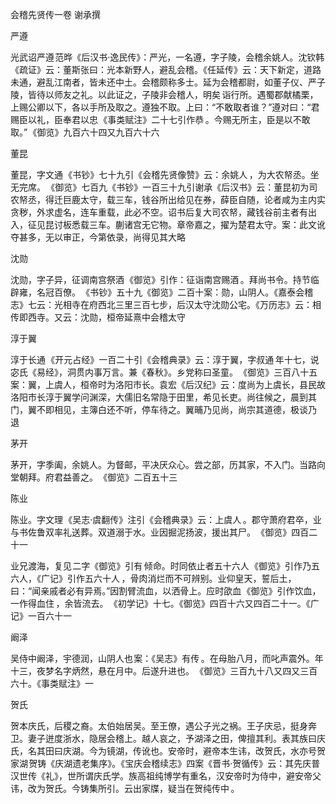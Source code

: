 会稽先贤传一卷 谢承撰　　

  

严遵

光武诏严遵 范晔《后汉书·逸民传》：严光，一名遵，字子陵，会稽余姚人。沈钦韩《疏证》云：董斯张曰：光本新野人，避乱会稽。《任延传》云：天下新定，道路未通，避乱江南者，皆未还中土。会稽颇称多士。延为会稽都尉，如董子仪、严子陵，皆待以师友之礼。以此证之，子陵非会稽人，明矣 诣行所。遇蜀郡献橘栗，上赐公卿以下，各以手所及取之。遵独不取。上曰：“不敢取者谁？”遵对曰：“君赐臣以礼，臣奉君以忠 《事类赋注》二十七引作恭 。今赐无所主，臣是以不敢取。” 《御览》九百六十四又九百六十六 

  

董昆

董昆，字文通 《书钞》七十九引《会稽先贤像赞》云：余姚人 ，为大农帑丞。坐无完席。 《御览》七百九《书钞》一百三十九引谢承《后汉书》云：董昆初为司农帑丞，得迁巨鹿太守，载三车，钱谷所出给见在券，薛臣自随，论者咸为主内实贪秽，外求虚名，连车重载，此必不空。诏书后复大司农帑，藏钱谷前主者有出入，征见昆讨板悉载三车。蒯诸宫无它物。章帝嘉之，擢为楚君太守。案：此文讹夺甚多，无以审正，今第依录，尚得见其大略 

  

沈勋

沈勋，字子异，征调南宫祭酒 《御览》引作：征诣南宫赐酒 。拜尚书令。持节临辟雍，名冠百僚。 《书钞》五十九《御览》二百十案：勋，山阴人。《嘉泰会稽志》七云：光相寺在府西北三里三百七步，后汉太守沈勋公宅。《万历志》云：相传即西寺。又云：沈勋，桓帝延熹中会稽太守 

  

淳于翼

淳于长通 《开元占经》一百二十引《会稽典录》云：淳于翼，字叔通 年十七，说宓氏《易经》，洞贯内事万言。兼《春秋》。乡党称曰圣童。 《御览》三百八十五案：翼，上虞人，桓帝时为洛阳市长。袁宏《后汉纪》云：度尚为上虞长，县民故洛阳市长淳于翼学问渊深，大儒旧名常隐于田里，希见长吏。尚往候之，晨到其门，翼不即相见，主簿白还不听，停车待之。翼晡乃见尚，尚宗其道德，极谈乃退 

  

茅开

茅开，字季阖，余姚人。为督邮，平决厌众心。尝之部，历其家，不入门。当路向堂朝拜。府君益善之。 《御览》二百五十三 

  

陈业

陈业。字文理 《吴志·虞翻传》注引《会稽典录》云：上虞人 。郡守萧府君卒，业与书佐鲁双率礼送葬。双道溺于水。业因掘泥扬波，援出其尸。 《御览》四百二十一 

业兄渡海，复见 二字《御览》引有 倾命。时同依止者五十六人 《御览》引作乃五六人，《广记》引作五六十人 ，骨肉消烂而不可辨别。业仰皇天，誓后土，曰：“闻亲戚者必有异焉。”因割臂流血，以洒骨上。应时欿血 《御览》引作饮血，一作得血住 ，余皆流去。 《初学记》十七。《御览》四百十六又四百二十一。《广记》一百六十一 

  

阚泽

吴侍中阚泽，宇德润，山阴人也 案：《吴志》有传 。在母胎八月，而叱声震外。年十三，夜梦名字炳然，悬在月中。后遂升进也。 《御览》三百九十八又四又三百六十。《事类赋注》一 

  

贺氏

贺本庆氏，后稷之裔。太伯始居吴。至王僚，遇公子光之祸。王子庆忌，挺身奔卫。妻子迸度浙水，隐居会稽上。越人哀之，予湖泽之田，俾擅其利。表其族曰庆氏，名其田曰庆湖。今为镜湖，传讹也。安帝时，避帝本生讳，改贺氏，水亦号贺家湖 贺铸《庆湖遗老集序》。《宝庆会稽续志》四案《晋书·贺循传》云：其先庆普汉世传《礼》，世所谓庆氏学。族高祖纯博学有重名，汉安帝时为侍中，避安帝父讳，改为贺氏。今铸集所引。云出家牒，疑当在贺纯传中 。